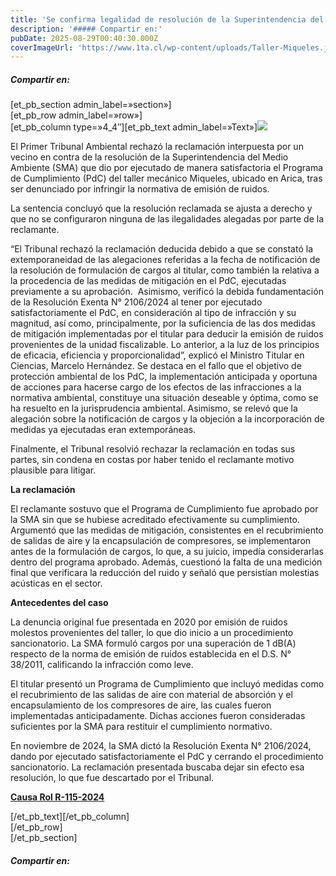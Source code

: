 ```yaml
---
title: 'Se confirma legalidad de resolución de la Superintendencia del Medio Ambiente que dio por cumplido Programa de Cumplimiento en caso de ruidos molestos'
description: '##### Compartir en:'
pubDate: 2025-08-29T00:40:30.000Z
coverImageUrl: 'https://www.1ta.cl/wp-content/uploads/Taller-Miqueles.jpeg'
---
```


##### Compartir en:

[](https://www.linkedin.com/sharing/share-offsite/?url= 'Add this to LinkedIn')[](https://twitter.com/intent/tweet?text=%20-%20%20 'Share this on X')[](https://api.whatsapp.com/send?text=%20 'WhatsApp')[](https://www.facebook.com/share.php?u= 'Share this on Facebook')[](# 'More share links')

\[et_pb_section admin_label=»section»\]  
\[et_pb_row admin_label=»row»\]  
\[et_pb_column type=»4_4″\]\[et_pb_text admin_label=»Text»\][![](https://www.1ta.cl/wp-content/uploads/Taller-Miqueles.jpeg)](https://www.1ta.cl/wp-content/uploads/Taller-Miqueles.jpeg)

El Primer Tribunal Ambiental rechazó la reclamación interpuesta por un vecino en contra de la resolución de la Superintendencia del Medio Ambiente (SMA) que dio por ejecutado de manera satisfactoria el Programa de Cumplimiento (PdC) del taller mecánico Miqueles, ubicado en Arica, tras ser denunciado por infringir la normativa de emisión de ruidos.

La sentencia concluyó que la resolución reclamada se ajusta a derecho y que no se configuraron ninguna de las ilegalidades alegadas por parte de la reclamante.

“El Tribunal rechazó la reclamación deducida debido a que se constató la extemporaneidad de las alegaciones referidas a la fecha de notificación de la resolución de formulación de cargos al titular, como también la relativa a la procedencia de las medidas de mitigación en el PdC, ejecutadas previamente a su aprobación.  Asimismo, verificó la debida fundamentación de la Resolución Exenta N° 2106/2024 al tener por ejecutado satisfactoriamente el PdC, en consideración al tipo de infracción y su magnitud, así como, principalmente, por la suficiencia de las dos medidas de mitigación implementadas por el titular para deducir la emisión de ruidos provenientes de la unidad fiscalizable. Lo anterior, a la luz de los principios de eficacia, eficiencia y proporcionalidad”, explicó el Ministro Titular en Ciencias, Marcelo Hernández. Se destaca en el fallo que el objetivo de protección ambiental de los PdC, la implementación anticipada y oportuna de acciones para hacerse cargo de los efectos de las infracciones a la normativa ambiental, constituye una situación deseable y óptima, como se ha resuelto en la jurisprudencia ambiental. Asimismo, se relevó que la alegación sobre la notificación de cargos y la objeción a la incorporación de medidas ya ejecutadas eran extemporáneas.

Finalmente, el Tribunal resolvió rechazar la reclamación en todas sus partes, sin condena en costas por haber tenido el reclamante motivo plausible para litigar.

**La reclamación**

El reclamante sostuvo que el Programa de Cumplimiento fue aprobado por la SMA sin que se hubiese acreditado efectivamente su cumplimiento. Argumentó que las medidas de mitigación, consistentes en el recubrimiento de salidas de aire y la encapsulación de compresores, se implementaron antes de la formulación de cargos, lo que, a su juicio, impedía considerarlas dentro del programa aprobado. Además, cuestionó la falta de una medición final que verificara la reducción del ruido y señaló que persistían molestias acústicas en el sector.

**Antecedentes del caso**

La denuncia original fue presentada en 2020 por emisión de ruidos molestos provenientes del taller, lo que dio inicio a un procedimiento sancionatorio. La SMA formuló cargos por una superación de 1 dB(A) respecto de la norma de emisión de ruidos establecida en el D.S. N° 38/2011, calificando la infracción como leve.

El titular presentó un Programa de Cumplimiento que incluyó medidas como el recubrimiento de las salidas de aire con material de absorción y el encapsulamiento de los compresores de aire, las cuales fueron implementadas anticipadamente. Dichas acciones fueron consideradas suficientes por la SMA para restituir el cumplimiento normativo.

En noviembre de 2024, la SMA dictó la Resolución Exenta N° 2106/2024, dando por ejecutado satisfactoriamente el PdC y cerrando el procedimiento sancionatorio. La reclamación presentada buscaba dejar sin efecto esa resolución, lo que fue descartado por el Tribunal.

**[Causa Rol R-115-2024](https://www.portaljudicial1ta.cl/sgc-web/ver-causa.html?rol=R-115-2024)**

\[/et_pb_text\]\[/et_pb_column\]  
\[/et_pb_row\]  
\[/et_pb_section\]

##### Compartir en:

[](https://www.linkedin.com/sharing/share-offsite/?url= 'Add this to LinkedIn')[](https://twitter.com/intent/tweet?text=%20-%20%20 'Share this on X')[](https://api.whatsapp.com/send?text=%20 'WhatsApp')[](https://www.facebook.com/share.php?u= 'Share this on Facebook')[](# 'More share links')
